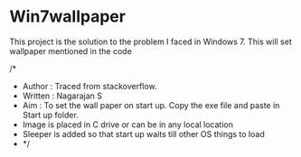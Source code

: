 # Win7wallpaper
This project is the solution to the problem I faced in Windows 7. This will set wallpaper mentioned in the code


/*
 * Author : Traced from stackoverflow. 
 * Written : Nagarajan S
 * Aim : To set the wall paper on start up. Copy the exe file and paste in Start up folder. 
 * Image is placed in C drive or can be in any local location
 * Sleeper is added so that start up waits till other OS things to load
 * */
